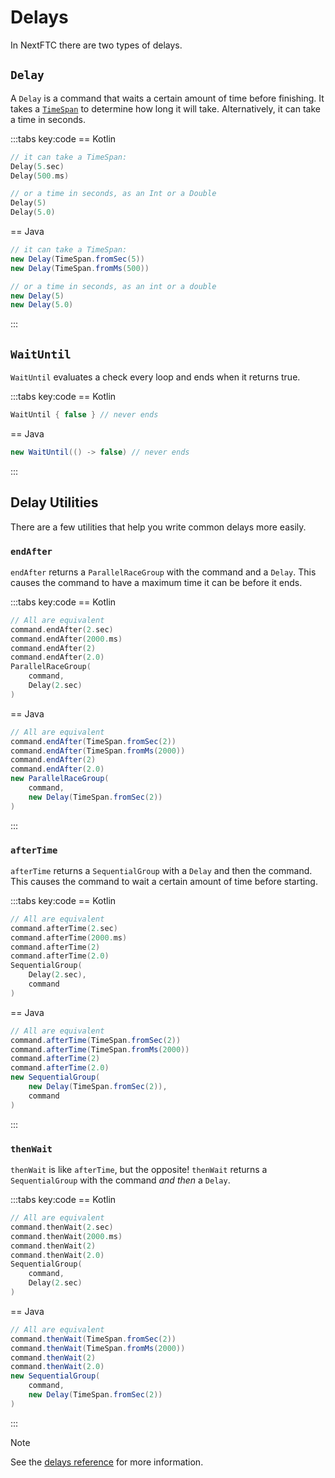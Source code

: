 # Delays

In NextFTC there are two types of delays.

## `Delay`

A `Delay` is a command that waits a certain amount of time before finishing. It takes a [`TimeSpan`](/nextftc/concepts/units#timespan) to determine how long it will take. Alternatively, it can take a time in seconds.

:::tabs key:code
== Kotlin

```kotlin
// it can take a TimeSpan:
Delay(5.sec)
Delay(500.ms)

// or a time in seconds, as an Int or a Double
Delay(5)
Delay(5.0)
```

== Java

```java
// it can take a TimeSpan:
new Delay(TimeSpan.fromSec(5))
new Delay(TimeSpan.fromMs(500))

// or a time in seconds, as an int or a double
new Delay(5)
new Delay(5.0)
```

:::

## `WaitUntil`

`WaitUntil` evaluates a check every loop and ends when it returns true.

:::tabs key:code
== Kotlin

```kotlin
WaitUntil { false } // never ends
```

== Java

```java
new WaitUntil(() -> false) // never ends
```

:::

## Delay Utilities

There are a few utilities that help you write common delays more easily.

### `endAfter`

`endAfter` returns a `ParallelRaceGroup` with the command and a `Delay`. This causes the command to have a maximum time it can be before it ends.

:::tabs key:code
== Kotlin

```kotlin
// All are equivalent
command.endAfter(2.sec)
command.endAfter(2000.ms)
command.endAfter(2)
command.endAfter(2.0)
ParallelRaceGroup(
    command,
    Delay(2.sec)
)
```

== Java

```java
// All are equivalent
command.endAfter(TimeSpan.fromSec(2))
command.endAfter(TimeSpan.fromMs(2000))
command.endAfter(2)
command.endAfter(2.0)
new ParallelRaceGroup(
    command,
    new Delay(TimeSpan.fromSec(2))
)
```

:::

### `afterTime`

`afterTime` returns a `SequentialGroup` with a `Delay` and then the command. This causes the command to wait a certain amount of time before starting.

:::tabs key:code
== Kotlin

```kotlin
// All are equivalent
command.afterTime(2.sec)
command.afterTime(2000.ms)
command.afterTime(2)
command.afterTime(2.0)
SequentialGroup(
    Delay(2.sec),
    command
)
```

== Java

```java
// All are equivalent
command.afterTime(TimeSpan.fromSec(2))
command.afterTime(TimeSpan.fromMs(2000))
command.afterTime(2)
command.afterTime(2.0)
new SequentialGroup(
    new Delay(TimeSpan.fromSec(2)),
    command
)
```

:::

### `thenWait`

`thenWait` is like `afterTime`, but the opposite! `thenWait` returns a `SequentialGroup` with the command *and then* a `Delay`.

:::tabs key:code
== Kotlin

```kotlin
// All are equivalent
command.thenWait(2.sec)
command.thenWait(2000.ms)
command.thenWait(2)
command.thenWait(2.0)
SequentialGroup(
    command,
    Delay(2.sec)
)
```

== Java

```java
// All are equivalent
command.thenWait(TimeSpan.fromSec(2))
command.thenWait(TimeSpan.fromMs(2000))
command.thenWait(2)
command.thenWait(2.0)
new SequentialGroup(
    command,
    new Delay(TimeSpan.fromSec(2))
)
```

:::

> [!NOTE]
> See the [delays reference](https://nextftc.dev/reference/core/com.rowanmcalpin.nextftc.core.command.utility.delays/index.html) for more information.